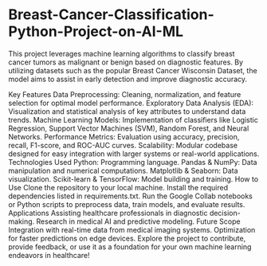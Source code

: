 # Breast-Cancer-Classification-Python-Project-on-AI-ML
This project leverages machine learning algorithms to classify breast cancer tumors as malignant or benign based on diagnostic features. By utilizing datasets such as the popular Breast Cancer Wisconsin Dataset, the model aims to assist in early detection and improve diagnostic accuracy.

Key Features
Data Preprocessing: Cleaning, normalization, and feature selection for optimal model performance.
Exploratory Data Analysis (EDA): Visualization and statistical analysis of key attributes to understand data trends.
Machine Learning Models: Implementation of classifiers like Logistic Regression, Support Vector Machines (SVM), Random Forest, and Neural Networks.
Performance Metrics: Evaluation using accuracy, precision, recall, F1-score, and ROC-AUC curves.
Scalability: Modular codebase designed for easy integration with larger systems or real-world applications.
Technologies Used
Python: Programming language.
Pandas & NumPy: Data manipulation and numerical computations.
Matplotlib & Seaborn: Data visualization.
Scikit-learn & TensorFlow: Model building and training.
How to Use
Clone the repository to your local machine.
Install the required dependencies listed in requirements.txt.
Run the Google Collab notebooks or Python scripts to preprocess data, train models, and evaluate results.
Applications
Assisting healthcare professionals in diagnostic decision-making.
Research in medical AI and predictive modeling.
Future Scope
Integration with real-time data from medical imaging systems.
Optimization for faster predictions on edge devices.
Explore the project to contribute, provide feedback, or use it as a foundation for your own machine learning endeavors in healthcare!


